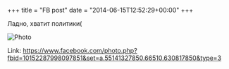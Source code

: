 +++
title = "FB post"
date = "2014-06-15T12:52:29+00:00"
+++

Ладно, хватит политики(

![Photo](https://scontent.xx.fbcdn.net/v/t1.0-0/q85/s130x130/10426607_10152287998097851_3755003876273076290_n.jpg?oh=28bca591a4a5187c5488a0c26a00f5c3&oe=59AA18FC)


Link: https://www.facebook.com/photo.php?fbid=10152287998097851&set=a.55141327850.66510.630817850&type=3
